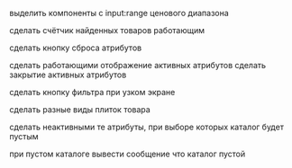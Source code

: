 выделить компоненты с input:range ценового диапазона

сделать счётчик найденных товаров работающим

сделать кнопку сброса атрибутов

сделать работающими отображение активных атрибутов
сделать закрытие активных атрибутов

сделать кнопку фильтра при узком экране

сделать разные виды плиток товара

сделать неактивными те атрибуты, при выборе которых каталог будет пустым

при пустом каталоге вывести сообщение что каталог пустой
